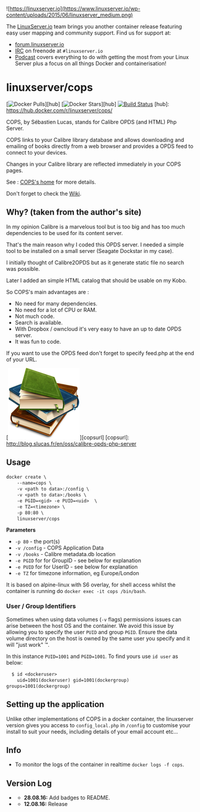 ![https://linuxserver.io](https://www.linuxserver.io/wp-content/uploads/2015/06/linuxserver_medium.png)

The [LinuxServer.io](https://linuxserver.io) team brings you another container release featuring easy user mapping and community support. Find us for support at:
* [forum.linuxserver.io](https://forum.linuxserver.io)
* [IRC](https://www.linuxserver.io/index.php/irc/) on freenode at `#linuxserver.io`
* [Podcast](https://www.linuxserver.io/index.php/category/podcast/) covers everything to do with getting the most from your Linux Server plus a focus on all things Docker and containerisation!


# linuxserver/cops
[![Docker Pulls](https://img.shields.io/docker/pulls/linuxserver/cops.svg)][hub]
[![Docker Stars](https://img.shields.io/docker/stars/linuxserver/cops.svg)][hub]
[![Build Status](http://jenkins.linuxserver.io:8080/buildStatus/icon?job=Dockers/LinuxServer.io/linuxserver-cops)](http://jenkins.linuxserver.io:8080/job/Dockers/job/LinuxServer.io/job/linuxserver-cops/)
[hub]: https://hub.docker.com/r/linuxserver/cops/

COPS, by Sébastien Lucas, stands for Calibre OPDS (and HTML) Php Server.

COPS links to your Calibre library database and allows downloading and emailing of books directly from a web browser and provides a OPDS feed to connect to your devices.

Changes in your Calibre library are reflected immediately in your COPS pages.

See : [COPS's home](http://blog.slucas.fr/en/oss/calibre-opds-php-server) for more details.

Don't forget to check the [Wiki](https://github.com/seblucas/cops/wiki).

## Why? (taken from the author's site)

In my opinion Calibre is a marvelous tool but is too big and has too much
dependencies to be used for its content server.

That's the main reason why I coded this OPDS server. I needed a simple
tool to be installed on a small server (Seagate Dockstar in my case).

I initially thought of Calibre2OPDS but as it generate static file no
search was possible.

Later I added an simple HTML catalog that should be usable on my Kobo.

So COPS's main advantages are :
 * No need for many dependencies.
 * No need for a lot of CPU or RAM.
 * Not much code.
 * Search is available.
 * With Dropbox / owncloud it's very easy to have an up to date OPDS server.
 * It was fun to code.

If you want to use the OPDS feed don't forget to specify feed.php at the end of your URL.

[![cops](https://raw.githubusercontent.com/linuxserver/docker-templates/master/linuxserver.io/img/cops-icon.png)][copsurl]
[copsurl]: http://blog.slucas.fr/en/oss/calibre-opds-php-server

## Usage

```
docker create \
	--name=cops \
	-v <path to data>:/config \
	-v <path to data>:/books \
	-e PGID=<gid> -e PUID=<uid>  \
	-e TZ=<timezone> \
	-p 80:80 \
	linuxserver/cops
```

**Parameters**

* `-p 80` - the port(s)
* `-v /config` - COPS Application Data
* `-v /books` - Calibre metadata.db location
* `-e PGID` for for GroupID - see below for explanation
* `-e PUID` for for UserID - see below for explanation
* `-e TZ` for timezone information, eg Europe/London

It is based on alpine-linux with S6 overlay, for shell access whilst the container is running do `docker exec -it cops /bin/bash`.

### User / Group Identifiers

Sometimes when using data volumes (`-v` flags) permissions issues can arise between the host OS and the container. We avoid this issue by allowing you to specify the user `PUID` and group `PGID`. Ensure the data volume directory on the host is owned by the same user you specify and it will "just work" ™.

In this instance `PUID=1001` and `PGID=1001`. To find yours use `id user` as below:

```
  $ id <dockeruser>
    uid=1001(dockeruser) gid=1001(dockergroup) groups=1001(dockergroup)
```

## Setting up the application 

Unlike other implementations of COPS in a docker container,  the linuxserver version gives you access to `config_local.php` in `/config` to customise your install to suit your needs, including details of your email account etc...

## Info

* To monitor the logs of the container in realtime `docker logs -f cops`.

## Version Log

+ + **28.08.16:** Add badges to README.
+ + **12.08.16:** Release
